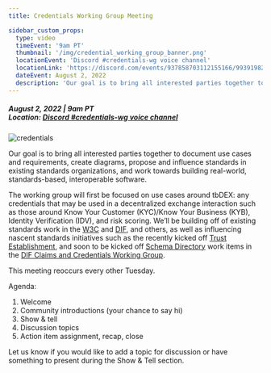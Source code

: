 ```yaml
---
title: Credentials Working Group Meeting

sidebar_custom_props:
  type: video
  timeEvent: '9am PT'
  thumbnail: '/img/credential_working_group_banner.png'
  locationEvent: 'Discord #credentials-wg voice channel'
  locationLink: 'https://discord.com/events/937858703112155166/993919827058110515'
  dateEvent: August 2, 2022
  description: 'Our goal is to bring all interested parties together to document use cases and requirements, create diagrams, propose and influence standards in existing standards organizations, and work towards building real-world, standards-based, interoperable software.'
---
```


##### August 2, 2022 | 9am PT <br/> Location: [Discord #credentials-wg voice channel](https://discord.com/events/937858703112155166/993919827058110515)

![credentials](/img/credential_working_group_banner.png)

Our goal is to bring all interested parties together to document use cases and requirements, create diagrams, propose and influence standards in existing standards organizations, and work towards building real-world, standards-based, interoperable software.

The working group will first be focused on use cases around tbDEX: any credentials that may be used in a decentralized exchange interaction such as those around Know Your Customer (KYC)/Know Your Business (KYB), Identity Verification (IDV), and risk scoring. We’ll be building off of existing standards work in the [W3C](http://w3.org/) and [DIF](http://identity.foundation/), and others, as well as influencing nascent standards initiatives such as the recently kicked off [Trust Establishment](https://github.com/decentralized-identity/trust-establishment), and soon to be kicked off [Schema Directory](https://github.com/decentralized-identity/claims-credentials/blob/main/work_items/schema_directory.md) work items in the [DIF Claims and Credentials Working Group](https://identity.foundation/working-groups/claims-credentials.html).

This meeting reoccurs every other Tuesday.

Agenda:

1. Welcome
2. Community introductions (your chance to say hi)
3. Show & tell
4. Discussion topics
5. Action item assignment, recap, close

Let us know if you would like to add a topic for discussion or have something to present during the Show & Tell section.
